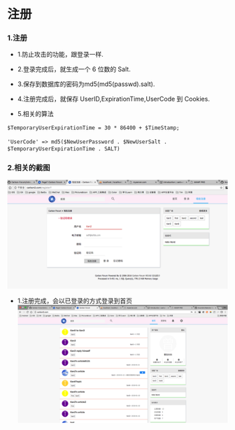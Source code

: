 # 注册


### 1.注册
 * 1.防止攻击的功能，跟登录一样.
 
 
 * 2.登录完成后，就生成一个 6 位数的 Salt.
 * 3.保存到数据库的密码为md5(md5(passwd).salt).
 * 4.注册完成后，就保存 UserID,ExpirationTime,UserCode 到 Cookies.

* 5.相关的算法
```
$TemporaryUserExpirationTime = 30 * 86400 + $TimeStamp;

'UserCode' => md5($NewUserPassword . $NewUserSalt . $TemporaryUserExpirationTime . SALT)

```


### 2.相关的截图
![](/assets/ScreenShot2018-03-21_13.57.35.png)
* 1.注册完成，会以已登录的方式登录到首页
![](/assets/ScreenShot2018-03-21_14.00.10.png)


 



